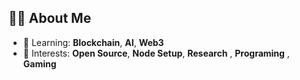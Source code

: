 ## 👨‍💻 About Me
- 🌱 Learning: **Blockchain**, **AI**, **Web3**
- 🚀 Interests: **Open Source**, **Node Setup**, **Research** , **Programing** , **Gaming**

